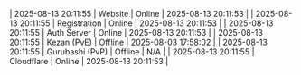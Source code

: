 | 2025-08-13 20:11:55 | Website | Online | 2025-08-13 20:11:53 |
| 2025-08-13 20:11:55 | Registration | Online | 2025-08-13 20:11:53 |
| 2025-08-13 20:11:55 | Auth Server | Online | 2025-08-13 20:11:53 |
| 2025-08-13 20:11:55 | Kezan (PvE) | Offline | 2025-08-03 17:58:02 |
| 2025-08-13 20:11:55 | Gurubashi (PvP) | Offline | N/A |
| 2025-08-13 20:11:55 | Cloudflare | Online | 2025-08-13 20:11:53 |

